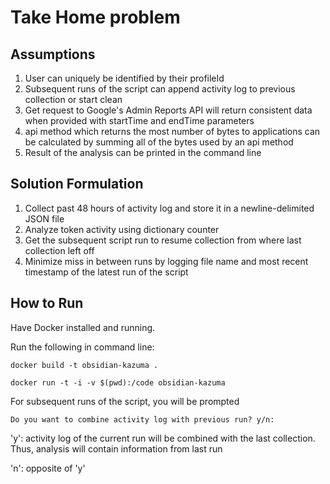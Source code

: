 # Take Home problem

## Assumptions
1. User can uniquely be identified by their profileId
2. Subsequent runs of the script can append activity log to previous collection or start clean
3. Get request to Google's Admin Reports API will return consistent data when provided with startTime and endTime parameters
4. api method which returns the most number of bytes to applications can be calculated by summing all of the bytes used by an api method
5. Result of the analysis can be printed in the command line


## Solution Formulation
1. Collect past 48 hours of activity log and store it in a newline-delimited JSON file
2. Analyze token activity using dictionary counter
3. Get the subsequent script run to resume collection from where last collection left off
4. Minimize miss in between runs by logging file name and most recent timestamp of the latest run of the script

## How to Run
Have Docker installed and running.

Run the following in command line:
```
docker build -t obsidian-kazuma .
```
```
docker run -t -i -v $(pwd):/code obsidian-kazuma
```

For subsequent runs of the script, you will be prompted 
```
Do you want to combine activity log with previous run? y/n:
```
'y': activity log of the current run will be combined with the last collection. Thus, analysis will contain information from last run

'n': opposite of 'y'

